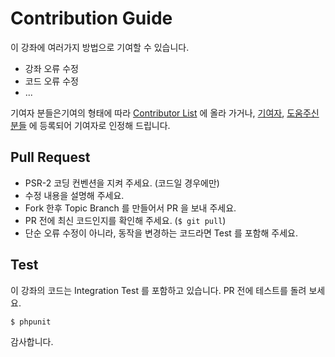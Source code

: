# Contribution Guide

이 강좌에 여러가지 방법으로 기여할 수 있습니다. 

-   강좌 오류 수정
-   코드 오류 수정
-   ...

기여자 분들은기여의 형태에 따라 [Contributor List](https://github.com/appkr/l5essential/graphs/contributors) 에 올라 가거나, [기여자](https://github.com/appkr/l5essential#기여자), [도움주신 분들](https://github.com/appkr/l5essential#도움-주신-분들-sponsor) 에 등록되어 기여자로 인정해 드립니다.

## Pull Request

-   PSR-2 코딩 컨벤션을 지켜 주세요. (코드일 경우에만)
-   수정 내용을 설명해 주세요.
-   Fork 한후 Topic Branch 를 만들어서 PR 을 보내 주세요.
-   PR 전에 최신 코드인지를 확인해 주세요. (`$ git pull`)
-   단순 오류 수정이 아니라, 동작을 변경하는 코드라면 Test 를 포함해 주세요.

## Test
이 강좌의 코드는 Integration Test 를 포함하고 있습니다. PR 전에 테스트를 돌려 보세요.

```sh
$ phpunit
```

감사합니다.
   
   